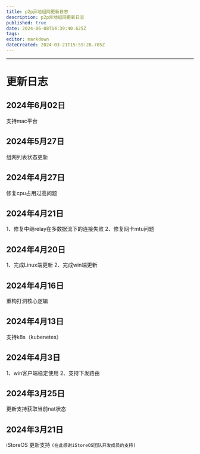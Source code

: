 ```yaml
---
title: p2p异地组网更新日志
description: p2p异地组网更新日志
published: true
date: 2024-06-08T14:39:40.625Z
tags: 
editor: markdown
dateCreated: 2024-03-21T15:59:28.785Z
---
```


-------------
# 更新日志
## 2024年6月02日
支持mac平台
## 2024年5月27日
组网列表状态更新
## 2024年4月27日
修复cpu占用过高问题
## 2024年4月21日  
1、修复中继relay在多数据流下的连接失败
2、修复网卡mtu问题
## 2024年4月20日  
1、完成Linux端更新
2、完成win端更新
## 2024年4月16日  
重构打洞核心逻辑
## 2024年4月13日
支持k8s（kubenetes）
## 2024年4月3日  
1、win客户端稳定使用
2、支持下发路由
## 2024年3月25日  
更新支持获取当前nat状态
## 2024年3月21日  
iStoreOS 更新支持 `(在此感谢iStoreOS团队开发成员的支持)`